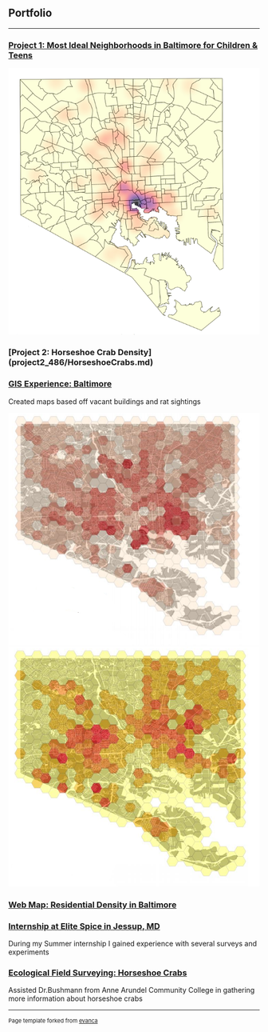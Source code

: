 ## Portfolio
---
### [Project 1: Most Ideal Neighborhoods in Baltimore for Children & Teens](project1_486/Kids_in_Bmore.md)
[<img src="images/heatmap_no_context.png?raw=true"/>](project1_486/Kids_in_Bmore.md)

### [Project 2: Horseshoe Crab Density] (project2_486/HorseshoeCrabs.md)

### [GIS Experience: Baltimore](/Project1)
Created maps based off vacant buildings and rat sightings 

[<img src="images/SneakPeakVacancy.png?raw=true"/>](/Project1)
[<img src="images/SneakPeakRat.png?raw=true"/>](/Project1)

### [Web Map: Residential Density in Baltimore](/qgis2web_2020_02_18-12_52_39_755525)

### [Internship at Elite Spice in Jessup, MD](/Project2)
During my Summer internship I gained experience with several surveys and experiments

### [Ecological Field Surveying: Horseshoe Crabs](/Project3) 
Assisted Dr.Bushmann from Anne Arundel Community College in gathering more information about horseshoe crabs

---
<p style="font-size:11px">Page template forked from <a href="https://github.com/evanca/quick-portfolio">evanca</a></p>
<!-- Remove above link if you don't want to attibute -->
